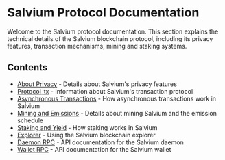 # Salvium Protocol Documentation

Welcome to the Salvium protocol documentation. This section explains the technical details of the Salvium blockchain protocol, including its privacy features, transaction mechanisms, mining and staking systems.

## Contents

- [About Privacy](About%20Privacy.md) - Details about Salvium's privacy features
- [Protocol_tx](Protocol_tx.md) - Information about Salvium's transaction protocol
- [Asynchronous Transactions](Asynchronous%20Transactions%20(AT).md) - How asynchronous transactions work in Salvium
- [Mining and Emissions](Mining%20and%20Emissions.md) - Details about mining Salvium and the emission schedule
- [Staking and Yield](Staking%20and%20Yield.md) - How staking works in Salvium
- [Explorer](Explorer.md) - Using the Salvium blockchain explorer
- [Daemon RPC](Daemon%20RPC.md) - API documentation for the Salvium daemon
- [Wallet RPC](Wallet%20RPC.md) - API documentation for the Salvium wallet 